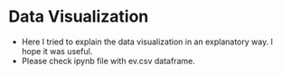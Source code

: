 # Data Visualization
- Here I tried to explain the data visualization in an explanatory way. I hope it was useful.
- Please check ipynb file with ev.csv dataframe. 
